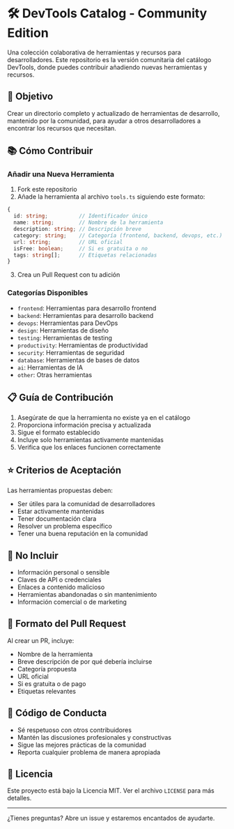 # 🛠️ DevTools Catalog - Community Edition

Una colección colaborativa de herramientas y recursos para desarrolladores. Este repositorio es la versión comunitaria del catálogo DevTools, donde puedes contribuir añadiendo nuevas herramientas y recursos.

## 🎯 Objetivo

Crear un directorio completo y actualizado de herramientas de desarrollo, mantenido por la comunidad, para ayudar a otros desarrolladores a encontrar los recursos que necesitan.

## 📚 Cómo Contribuir

### Añadir una Nueva Herramienta

1. Fork este repositorio
2. Añade la herramienta al archivo `tools.ts` siguiendo este formato:

```typescript
{
  id: string;          // Identificador único
  name: string;        // Nombre de la herramienta
  description: string; // Descripción breve
  category: string;    // Categoría (frontend, backend, devops, etc.)
  url: string;         // URL oficial
  isFree: boolean;     // Si es gratuita o no
  tags: string[];      // Etiquetas relacionadas
}
```

3. Crea un Pull Request con tu adición

### Categorías Disponibles

- `frontend`: Herramientas para desarrollo frontend
- `backend`: Herramientas para desarrollo backend
- `devops`: Herramientas para DevOps
- `design`: Herramientas de diseño
- `testing`: Herramientas de testing
- `productivity`: Herramientas de productividad
- `security`: Herramientas de seguridad
- `database`: Herramientas de bases de datos
- `ai`: Herramientas de IA
- `other`: Otras herramientas

## 📋 Guía de Contribución

1. Asegúrate de que la herramienta no existe ya en el catálogo
2. Proporciona información precisa y actualizada
3. Sigue el formato establecido
4. Incluye solo herramientas activamente mantenidas
5. Verifica que los enlaces funcionen correctamente

## ⭐ Criterios de Aceptación

Las herramientas propuestas deben:

- Ser útiles para la comunidad de desarrolladores
- Estar activamente mantenidas
- Tener documentación clara
- Resolver un problema específico
- Tener una buena reputación en la comunidad

## 🚫 No Incluir

- Información personal o sensible
- Claves de API o credenciales
- Enlaces a contenido malicioso
- Herramientas abandonadas o sin mantenimiento
- Información comercial o de marketing

## 📝 Formato del Pull Request

Al crear un PR, incluye:

- Nombre de la herramienta
- Breve descripción de por qué debería incluirse
- Categoría propuesta
- URL oficial
- Si es gratuita o de pago
- Etiquetas relevantes

## 🤝 Código de Conducta

- Sé respetuoso con otros contribuidores
- Mantén las discusiones profesionales y constructivas
- Sigue las mejores prácticas de la comunidad
- Reporta cualquier problema de manera apropiada

## 📄 Licencia

Este proyecto está bajo la Licencia MIT. Ver el archivo `LICENSE` para más detalles.

---

¿Tienes preguntas? Abre un issue y estaremos encantados de ayudarte.
